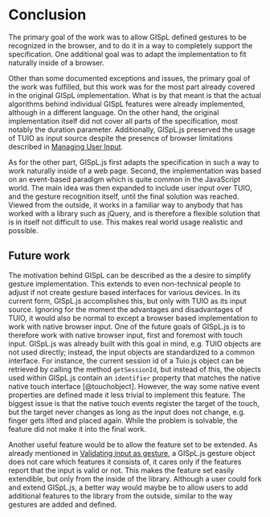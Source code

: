 # Conclusion

The primary goal of the work was to allow GISpL defined gestures to be recognized in the browser, and to do it in a way to completely support the specification. One additional goal was to adapt the implementation to fit naturally inside of a browser.

Other than some documented exceptions and issues, the primary goal of the work was fulfilled, but this work was for the most part already covered in the original GISpL implementation. What is by that meant is that the actual algorithms behind individual GISpL features were already implemented, although in a different language. On the other hand, the original implementation itself did not cover all parts of the specification, most notably the duration parameter. Additionally, GISpL.js preserved the usage of TUIO as input source despite the presence of browser limitations described in [Managing User Input](#managing-user-input).

As for the other part, GISpL.js first adapts the specification in such a way to work naturally inside of a web page. Second, the implementation was based on an event-based paradigm which is quite common in the JavaScript world. The main idea was then expanded to include user input over TUIO, and the gesture recognition itself, until the final solution was reached. Viewed from the outside, it works in a familiar way to anybody that has worked with a library such as jQuery, and is therefore a flexible solution that is in itself not difficult to use. This makes real world usage realistic and possible.

## Future work

The motivation behind GISpL can be described as the a desire to simplify gesture implementation. This extends to even non-technical people to adjust if not create gesture based interfaces for various devices. In its current form, GISpL.js accomplishes this, but only with TUIO as its input source. Ignoring for the moment the advantages and disadvantages of TUIO, it would also be normal to except a browser based implementation to work with native browser input. One of the future goals of GISpL.js is to therefore work with native browser input, first and foremost with touch input. GISpL.js was already built with this goal in mind, e.g. TUIO objects are not used directly; instead, the input objects are standardized to a common interface. For instance, the current session id of a Tuio.js object can be retrieved by calling the method `getSessionId`, but instead of this, the objects used within GISpL.js contain an `identifier` property that matches the native native touch interface [@touchobject]. However, the way some native event properties are defined made it less trivial to implement this feature. The biggest issue is that the native touch events register the target of the touch, but the target never changes as long as the input does not change, e.g. finger gets lifted and placed again. While the problem is solvable, the feature did not make it into the final work.

Another useful feature would be to allow the feature set to be extended. As already mentioned in [Validating input as gesture](#validating-input-as-gesture), a GISpL.js gesture object does not care which features it consists of, it cares only if the features report that the input is valid or not. This makes the feature set easily extendible, but only from the inside of the library. Although a user could fork and extend GISpL.js, a better way would maybe be to allow users to add additional features to the library from the outside, similar to the way gestures are added and defined.
